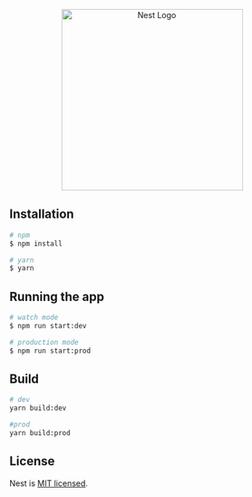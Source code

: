 <p align="center">
  <a href="http://nestjs.com/" target="blank"><img src="https://nestjs.com/img/logo_text.svg" width="320" alt="Nest Logo" /></a>
</p>

[travis-image]: https://api.travis-ci.org/nestjs/nest.svg?branch=master
[travis-url]: https://travis-ci.org/nestjs/nest
[linux-image]: https://img.shields.io/travis/nestjs/nest/master.svg?label=linux
[linux-url]: https://travis-ci.org/nestjs/nest

## Installation

```bash
# npm
$ npm install

# yarn
$ yarn
```

## Running the app

```bash
# watch mode
$ npm run start:dev

# production mode
$ npm run start:prod
```

## Build

```bash
# dev
yarn build:dev

#prod
yarn build:prod

```

## License

  Nest is [MIT licensed](LICENSE).
